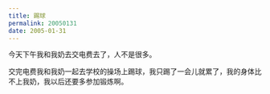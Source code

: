 ```yaml
---
title: 踢球
permalink: 20050131
date: 2005-01-31
---
```


今天下午我和我奶去交电费去了，人不是很多。

交完电费我和我奶一起去学校的操场上踢球，我只踢了一会儿就累了，我的身体比不上我奶，我以后还要多参加锻炼啊。
